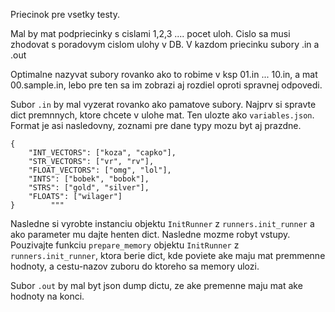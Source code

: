 Priecinok pre vsetky testy.

Mal by mat podpriecinky s cislami 1,2,3 .... pocet uloh. Cislo sa musi zhodovat s poradovym cislom ulohy v DB.
V kazdom priecinku subory .in a .out

Optimalne nazyvat subory rovanko ako to robime v ksp 01.in ... 10.in, a mat 00.sample.in, lebo pre ten sa im zobrazi
aj rozdiel oproti spravnej odpovedi.

Subor `.in` by mal vyzerat rovanko ako pamatove subory.
Najprv si spravte dict premnnych, ktore chcete v ulohe mat. Ten ulozte ako `variables.json`.
Format je asi nasledovny, zoznami pre dane typy mozu byt aj prazdne.
```
{
    "INT_VECTORS": ["koza", "capko"],
    "STR_VECTORS": ["vr", "rv"],
    "FLOAT_VECTORS": ["omg", "lol"],
    "INTS": ["bobek", "bobok"],
    "STRS": ["gold", "silver"],
    "FLOATS": ["wilager"]
}        """
```
Nasledne si vyrobte instanciu objektu `InitRunner` z `runners.init_runner` a ako parameter mu dajte henten dict. 
Nasledne mozme robyt vstupy. 
Pouzivajte funkciu `prepare_memory` objektu `InitRunner` z `runners.init_runner`, ktora berie dict, kde poviete ake maju mat premmenne hodnoty,
a cestu-nazov zuboru do ktoreho sa memory ulozi.

Subor `.out` by mal byt json dump dictu, ze ake premenne maju mat ake hodnoty na konci.
